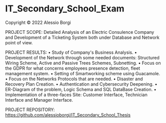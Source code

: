 # IT_Secondary_School_Exam

Copyright © 2022 Alessio Borgi

PROJECT SCOPE: Detailed Analysis of an Electric Consulence Company and Development of a Ticketing System both under Database and Network point of view.

PROJECT RESULTS: 
• Study of Company's Business Analysis.
• Development of the Network through some needed documents: Structured Wiring Scheme, Active and Passive Trees Schemes, Subnetting.
• Focus on the GDPR for what concerns employees presence detection, fleet management system.
• Setting of Smartworking scheme using Guacamole.
• Focus on the Networks Protocols that are needed.
• Disaster and Recovery Plan Creation.
• Authentication and Cybersecurity Deepening. 
• ER-Diagram of the problem, Logic Schema and SQL DataBase Creation.
• Implementation of a three-faces Site: Customer Interface, Technician Interface and Manager Interface.

PROJECT REPOSITORY: https://github.com/alessioborgi/IT_Secondary_School_Thesis
